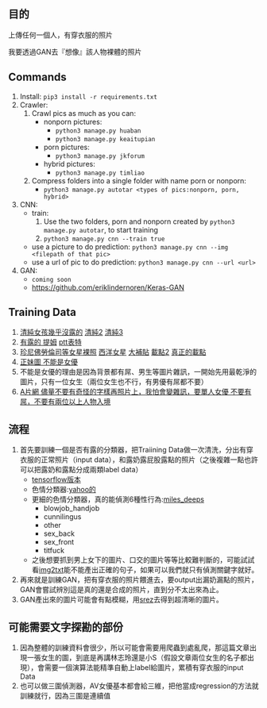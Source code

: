 ## 目的

上傳任何一個人，有穿衣服的照片

我要透過GAN去『想像』該人物裸體的照片

## Commands

1. Install: `pip3 install -r requirements.txt`
2. Crawler:
	1. Crawl pics as much as you can:
		* nonporn pictures:
			* `python3 manage.py huaban`
			* `python3 manage.py keaitupian`
		* porn pictures:
			* `python3 manage.py jkforum`
		* hybrid pictures:
			* `python3 manage.py timliao`
	2. Compress folders into a single folder with name porn or nonporn:
		* `python3 manage.py autotar <types of pics:nonporn, porn, hybrid>`
3. CNN:
	* train: 
		1. Use the two folders, porn and nonporn created by `python3 manage.py autotar`, to start training
		2. `python3 manage.py cnn --train true`
	* use a picture to do prediction: `python3 manage.py cnn --img <filepath of that pic>`
	* use a url of pic to do prediction: `python3 manage.py cnn --url <url>`
4. GAN:
	* `coming soon`
	* <https://github.com/eriklindernoren/Keras-GAN>

## Training Data

1. [清純女孩幾乎沒露的](http://huaban.com/explore/qingchunkeaimeinv/) [清純2](http://www.keaitupian.com/girl/) [清純3](https://www.pakutaso.com/person/woman/index_68.html)
2. [有露的 提姆](http://www.timliao.com/bbs/forumdisplay.php?fid=18) [ptt表特](https://www.ptt.cc/bbs/Beauty/index.html)
1. [珍尼佛勞倫司等女星裸照](https://www.celebjihad.com/category/jennifer-lawrence/) [西洋女星](https://dark.getez.info/158751) [大補貼](http://tw.dufeed.com/article/content_136492.html?is_adult=1) [載點2](https://thefappening.wiki/) [真正的載點](https://kutlime.wordpress.com/fappening-celebrity-photo-foto-download/)
2. [正妹圖 不能是女優](https://www.jkforum.net/forum.php?gid=573)
3. 不能是女優的理由是因為背景都有屌、男生等圖片雜訊，一開始先用最乾淨的圖片，只有一位女生（兩位女生也不行，有男優有屌都不要）
4. [A片網 儘量不要有奇怪的字樣再照片上，我怕會變雜訊，要單人女優 不要有屌，不要有兩位以上人物入境](http://www.dmm.co.jp/digital/videoa/-/detail/=/cid=juy00377/?i3_ref=list&i3_ord=3)

## 流程

1. 首先要訓練一個是否有露的分類器，把Traiining Data做一次清洗，分出有穿衣服的正常照片（input data），和露奶露屁股露點的照片（之後複雜一點也許可以把露奶和露點分成兩類label data）
	* [tensorflow版本](https://github.com/bakwc/PornDetector)
	* 色情分類器:[yahoo的](https://github.com/yahoo/open_nsfw)
	* 更細的色情分類器，真的能偵測6種性行為:[miles_deeps](https://github.com/ryanjay0/miles-deep)
		* blowjob_handjob
		* cunnilingus
		* other
		* sex_back
		* sex_front
		* titfuck
	* 之後想要抓到男上女下的圖片、口交的圖片等等比較難判斷的，可能試試看[img2txt](https://github.com/tensorflow/models/tree/master/research/im2txt)能不能產出正確的句子，如果可以我們就只有偵測關鍵字就好。
2. 再來就是訓練GAN，把有穿衣服的照片餵進去，要output出漏奶漏點的照片，GAN會嘗試辨別這是真的還是合成的照片，直到分不太出來為止。
3. GAN產出來的圖片可能會有點模糊，用[srez](https://github.com/david-gpu/srez)去得到超清晰的圖片。

## 可能需要文字探勘的部份

1. 因為整體的訓練資料會很少，所以可能會需要用爬蟲到處亂爬，那這篇文章出現一張女生的圖，到底是再講林志玲還是小S（假設文章兩位女生的名子都出現），會需要一個演算法能精準自動上label給圖片，累積有穿衣服的input Data
2. 也可以做三圍偵測器，AV女優基本都會給三維，把他當成regression的方法就訓練就行，因為三圍是連續值

